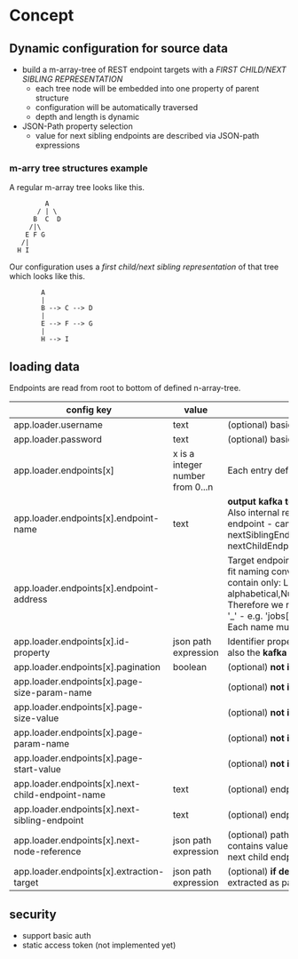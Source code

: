 # Concept
## Dynamic configuration for source data
* build a m-array-tree of REST endpoint targets with a *FIRST CHILD/NEXT SIBLING REPRESENTATION*
  * each tree node will be embedded into one property of parent structure
  * configuration will be automatically traversed
  * depth and length is dynamic
* JSON-Path property selection
  * value for next sibling endpoints are described via JSON-path expressions 

### m-arry tree structures example
A regular m-array tree looks like this. 
```angular2html
         A
       / | \
      B  C  D
     /|\  
    E F G 
   /|  
  H I
```
Our configuration uses a *first child/next sibling representation* of that tree which looks like this.
```angular2html
        A
        |
        B --> C --> D 
        |           
        E --> F --> G
        |      
        H --> I
```


## loading data
Endpoints are read from root to bottom of defined n-array-tree.

| config key                                       | value                            | description                                                                                                                                                                                                                                                                     |
|--------------------------------------------------|----------------------------------|---------------------------------------------------------------------------------------------------------------------------------------------------------------------------------------------------------------------------------------------------------------------------------|
| app.loader.username                              | text                             | (optional) basic auth username                                                                                                                                                                                                                                                  |                                                                                                                                                                                                                                                            
| app.loader.password                              | text                             | (optional) basic auth password                                                                                                                                                                                                                                                  |
| app.loader.endpoints[x]                          | x is a integer number from 0...n | Each entry defines one REST endpoint                                                                                                                                                                                                                                            |
| app.loader.endpoints[x].endpoint-name            | text                             | **output kafka topic name** <br> Also internal reference name for this endpoint - can be used at nextSiblingEndpointor or nextChildEndpointName                                                                                                                                 | 
| app.loader.endpoints[x].endpoint-address         |                                  | Target endpoint request url. parameter must fit naming convention: URL variables may contain only: Lowercase alphabetical,Numerical,Hyphen,Underscore. Therefore we replace other characters with '_'    - e.g. 'jobs[*].job_id' -> 'jobs____job_id'. Each name must be unique. |
| app.loader.endpoints[x].id-property              | json path expression             | Identifier property of endpoint result json - also the **kafka message key**                                                                                                                                                                                                    |
| app.loader.endpoints[x].pagination               | boolean                          | (optional)   **not implemented yet**                                                                                                                                                                                                                                            | 
| app.loader.endpoints[x].page-size-param-name     |                                  | (optional)   **not implemented yet**                                                                                                                                                                                                                                            |
| app.loader.endpoints[x].page-size-value          |                                  | (optional)   **not implemented yet**                                                                                                                                                                                                                                            |
| app.loader.endpoints[x].page-param-name          |                                  | (optional)   **not implemented yet**                                                                                                                                                                                                                                            |
| app.loader.endpoints[x].page-start-value         |                                  | (optional)   **not implemented yet**                                                                                                                                                                                                                                            |
| app.loader.endpoints[x].next-child-endpoint-name | text                             | (optional) endpoint name of a child node                                                                                                                                                                                                                                        |
| app.loader.endpoints[x].next-sibling-endpoint    | text                             | (optional) endpoint name of a sibling node                                                                                                                                                                                                                                      |
| app.loader.endpoints[x].next-node-reference      | json path expression             | (optional) path to the property which contains values to use as parameter for next child endpoint call.                                                                                                                                                                         |
| app.loader.endpoints[x].extraction-target        | json path expression             | (optional) **if defined** machted json will be extracted as payload to kaka topic                                                                                                                                                                                               |


## security
* support basic auth
* static access token (not implemented yet)